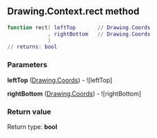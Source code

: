 ## Drawing.Context.rect method


```lua
function rect( leftTop       // Drawing.Coords
             , rightBottom   // Drawing.Coords
             )
// returns: bool
```


### Parameters

**leftTop** ([Drawing.Coords](../../Drawing/Coords.md)) - ![leftTop]

**rightBottom** ([Drawing.Coords](../../Drawing/Coords.md)) - ![rightBottom]

### Return value

Return type: **bool**

